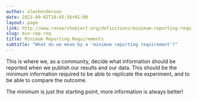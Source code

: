 ```yaml
---
author: alexhenderson
date: 2023-09-02T18:45:56+01:00
layout: page
link: http://www.researchobject.org/definitions/minimum-reporting-requirements/
slug: min-rep-req
title: Minimum Reporting Requirements
subtitle: "What do we mean by a 'minimum reporting requirement'?"
---
```


This is where we, as a community, decide what information should be reported when we publish our results and our data. This should be the minimum information required to be able to replicate the experiment, and to be able to compare the outcome. 

The minimum is just the starting point, more information is always better!
